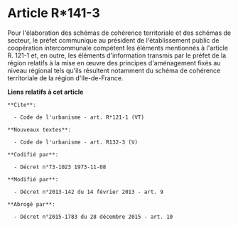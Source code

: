 # Article R*141-3

Pour l'élaboration des schémas de cohérence territoriale et des schémas de secteur, le préfet communique au président de
l'établissement public de coopération intercommunale compétent les éléments mentionnés à l'article R. 121-1 et, en outre, les
éléments d'information transmis par le préfet de la région relatifs à la mise en œuvre des principes d'aménagement fixés au
niveau régional tels qu'ils résultent notamment du schéma de cohérence territoriale de la région d'Ile-de-France.

**Liens relatifs à cet article**

	**Cite**:

	  - Code de l'urbanisme - art. R*121-1 (VT)

	**Nouveaux textes**:

	  - Code de l'urbanisme - art. R132-3 (V)

	**Codifié par**:

	  - Décret n°73-1023 1973-11-08

	**Modifié par**:

	  - Décret n°2013-142 du 14 février 2013 - art. 9

	**Abrogé par**:

	  - Décret n°2015-1783 du 28 décembre 2015 - art. 10
